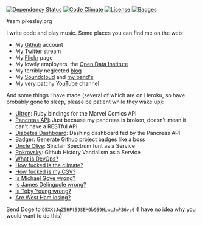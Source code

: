 [![Dependency Status](http://img.shields.io/gemnasium/pikesley/pikesley.org.png)](https://gemnasium.com/pikesley/pikesley.org)
[![Code Climate](http://img.shields.io/codeclimate/github/pikesley/pikesley.org.png)](https://codeclimate.com/github/pikesley/pikesley.org)
[![License](http://img.shields.io/:license-mit-blue.png)](http://pikesley.mit-license.org)
[![Badges](http://img.shields.io/:badges-4/4-ff6799.png)](https://github.com/pikesley/badger)

#sam.pikesley.org

I write code and play music. Some places you can find me on the web:

* My [Github](https://github.com/pikesley) account
* My [Twitter](https://twitter.com/pikesley) stream
* My [Flickr](http://www.flickr.com/photos/pikesley/) page
* My lovely employers, the [Open Data Institute](http://theodi.org/team/sam-pikesley)
* My terribly neglected [blog](http://org.orgraphone.org/)
* My [Soundcloud](https://soundcloud.com/pikesley) and [my band's](https://soundcloud.com/rawfunkmaharishi)
* My very patchy [YouTube](https://www.youtube.com/user/pikesley/videos) channel

And some things I have made (several of which are on Heroku, so have probably gone to sleep, please be patient while they wake up):

* [Ultron](http://pikesley.github.io/ultron/): Ruby bindings for the Marvel Comics API
* [Pancreas API](http://pancreas-api.herokuapp.com/): Just because my pancreas is broken, doesn't mean it can't have a RESTful API
* [Diabetes Dashboard](http://pikesley.github.io/diabetes-dashboard/): Dashing dashboard fed by the Pancreas API
* [Badger](http://pikesley.github.io/badger/): Generate Github project badges like a boss
* [Uncle Clive](http://uncleclive.herokuapp.com/): Sinclair Spectrum font as a Service
* [Pokrovsky](http://pokrovsky.herokuapp.com/): Github History Vandalism as a Service
* [What is DevOps?](http://whatisdevops.com/)
* [How fucked is the climate?](http://howfuckedistheclimate.com/)
* [How fucked is my CSV?](http://howfuckedismycsv.eu/)
* [Is Michael Gove wrong?](http://ismichaelgovewrong.info/)
* [Is James Delingpole wrong?](http://isjamesdelingpolewrong.info/)
* [Is Toby Young wrong?](http://istobyyoungwrong.info/)
* [Are West Ham losing?](http://arewesthamlosing.herokuapp.com/)

Send Doge to `D5XXtJqZ5HPt59SEM9b959HiwcJmP36vc6` (I have no idea why you would want to do this)

